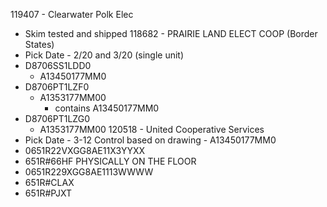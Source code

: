 119407 - Clearwater Polk Elec
- Skim tested and shipped
118682 - PRAIRIE LAND ELECT COOP (Border States)
- Pick Date - 2/20 and 3/20 (single unit)
- D8706SS1LDD0
	- A13450177MM0
- D8706PT1LZF0
	- A1353177MM00
		- contains A13450177MM0
- D8706PT1LZG0
	- A1353177MM00
120518 - United Cooperative Services
- Pick Date - 3-12
Control based on drawing - A13450177MM0
- 0651R22VXGG8AE11X3YYXX
- 651R#66HF
PHYSICALLY ON THE FLOOR 
- 0651R229XGG8AE1113WWWW
- 651R#CLAX
- 651R#PJXT